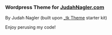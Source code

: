 ### Wordpress Theme for [JudahNagler.com](http://www.judahnagler.com/)  
By Judah Nagler (built upon [_tk Theme](http://themekraft.com/tk-wordpress-bootstrap-starter-theme/) starter kit)  

Enjoy perusing my code!
